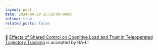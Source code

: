 ```yaml
---
layout: post
date: 2024-04-30 15:59:00-0400
inline: true
related_posts: false
---
```


🎉 [Effects of Shared Control on Cognitive Load and Trust in Teleoperated Trajectory Tracking](https://mpan31415.github.io/assets/pdf/papers/2024/RAL24_CLTrustAuto.pdf) is accepted by RA-L!
